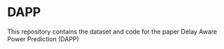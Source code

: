 # DAPP
This repository contains the dataset and code for the paper Delay Aware Power Prediction (DAPP)
